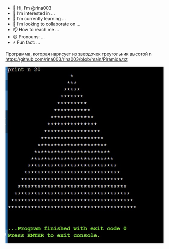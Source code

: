 - 👋 Hi, I’m @rina003
- 👀 I’m interested in ...
- 🌱 I’m currently learning ...
- 💞️ I’m looking to collaborate on ...
- 📫 How to reach me ...
- 😄 Pronouns: ...
- ⚡ Fun fact: ...

<!---
rina003/rina003 is a ✨ special ✨ repository because its `README.md` (this file) appears on your GitHub profile.
You can click the Preview link to take a look at your changes.
--->
Программа, которая нарисует из звездочек треугольник высотой n
https://github.com/rina003/rina003/blob/main/Piramida.txt

![image](https://github.com/rina003/rina003/blob/main/%D0%A1%D0%BA%D1%80%D0%B8%D0%BD%D1%88%D0%BE%D1%82%2004-05-2024%20210128.jpg)

